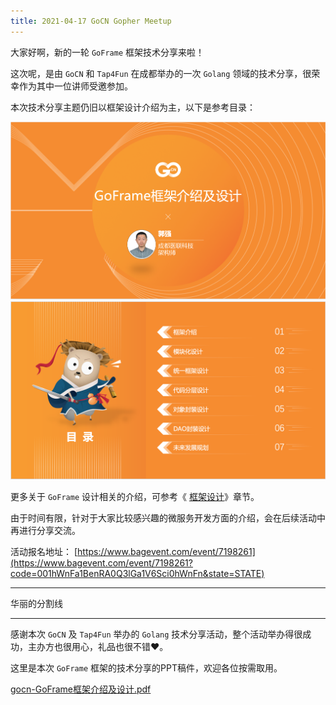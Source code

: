 ```yaml
---
title: 2021-04-17 GoCN Gopher Meetup
---
```


大家好啊，新的一轮 `GoFrame` 框架技术分享来啦！

这次呢，是由 `GoCN` 和 `Tap4Fun` 在成都举办的一次 `Golang` 领域的技术分享，很荣幸作为其中一位讲师受邀参加。

本次技术分享主题仍旧以框架设计介绍为主，以下是参考目录：

![](/markdown/0940acf2b1d7c695310da3d8316e88fc.png)![](/markdown/ec7498b17b29822f11262708edfba681.png)

更多关于 `GoFrame` 设计相关的介绍，可参考《 [框架设计](/docs/框架设计)》章节。

由于时间有限，针对于大家比较感兴趣的微服务开发方面的介绍，会在后续活动中再进行分享交流。

活动报名地址： [https://www.bagevent.com/event/7198261](https://www.bagevent.com/event/7198261?code=001hWnFa1BenRA0Q3lGa1V6Sci0hWnFn&state=STATE)

* * *

华丽的分割线

* * *

感谢本次 `GoCN` 及 `Tap4Fun` 举办的 `Golang` 技术分享活动，整个活动举办得很成功，主办方也很用心，礼品也很不错❤️。

这里是本次 `GoFrame` 框架的技术分享的PPT稿件，欢迎各位按需取用。

[gocn-GoFrame框架介绍及设计.pdf](/download/attachments/7296880/gocn-GoFrame%E6%A1%86%E6%9E%B6%E4%BB%8B%E7%BB%8D%E5%8F%8A%E8%AE%BE%E8%AE%A1.pdf?version=1&modificationDate=1618678587595&api=v2)